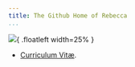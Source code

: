 ```yaml
---
title: The Github Home of Rebecca
...
```


![](https://linuxtjej.github.io/images/rebeccacv.jpg){ .floatleft width=25% }

* [Curriculum Vitæ](cv.html).
<!--stackedit_data:
eyJoaXN0b3J5IjpbLTE0OTMyOTQ0OTFdfQ==
-->
